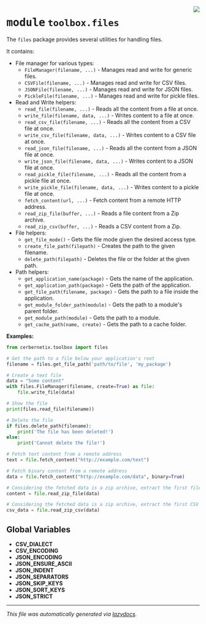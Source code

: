 <!-- markdownlint-disable -->

<a href="../src/cerbernetix/toolbox/files/__init__.py#L0"><img align="right" style="float:right;" src="https://img.shields.io/badge/-source-cccccc?style=flat-square"></a>

# <kbd>module</kbd> `toolbox.files`
The `files` package provides several utilities for handling files. 

It contains: 
- File manager for various types: 
    - `FileManager(filename, ...)` - Manages read and write for generic files. 
    - `CSVFile(filename, ...)` - Manages read and write for CSV files. 
    - `JSONFile(filename, ...)` - Manages read and write for JSON files. 
    - `PickleFile(filename, ...)` - Manages read and write for pickle files. 
- Read and Write helpers: 
    - `read_file(filename, ...)` - Reads all the content from a file at once. 
    - `write_file(filename, data, ...)` - Writes content to a file at once. 
    - `read_csv_file(filename, ...)` - Reads all the content from a CSV file at once. 
    - `write_csv_file(filename, data, ...)` - Writes content to a CSV file at once. 
    - `read_json_file(filename, ...)` - Reads all the content from a JSON file at once. 
    - `write_json_file(filename, data, ...)` - Writes content to a JSON file at once. 
    - `read_pickle_file(filename, ...)` - Reads all the content from a pickle file at once. 
    - `write_pickle_file(filename, data, ...)` - Writes content to a pickle file at once. 
    - `fetch_content(url, ...)` - Fetch content from a remote HTTP address. 
    - `read_zip_file(buffer, ...)` - Reads a file content from a Zip archive. 
    - `read_zip_csv(buffer, ...)` - Reads a CSV content from a Zip. 
- File helpers: 
    - `get_file_mode()` - Gets the file mode given the desired access type. 
    - `create_file_path(filepath)` - Creates the path to the given filename. 
    - `delete_path(filepath)` - Deletes the file or the folder at the given path. 
- Path helpers: 
    - `get_application_name(package)` - Gets the name of the application. 
    - `get_application_path(package)` - Gets the path of the application. 
    - `get_file_path(filename, package)` - Gets the path to a file inside the application. 
    - `get_module_folder_path(module)` - Gets the path to a module's parent folder. 
    - `get_module_path(module)` - Gets the path to a module. 
    - `get_cache_path(name, create)` - Gets the path to a cache folder. 



**Examples:**
 ```python
from cerbernetix.toolbox import files

# Get the path to a file below your application's root
filename = files.get_file_path('path/to/file', 'my_package')

# Create a text file
data = "Some content"
with files.FileManager(filename, create=True) as file:
     file.write_file(data)

# Show the file
print(files.read_file(filename))

# Delete the file
if files.delete_path(filename):
     print('The file has been deleted!')
else:
     print('Cannot delete the file!')

# Fetch text content from a remote address
text = file.fetch_content("http://example.com/text")

# Fetch binary content from a remote address
data = file.fetch_content("http://example.com/data", binary=True)

# Considering the fetched data is a zip archive, extract the first file
content = file.read_zip_file(data)

# Considering the fetched data is a zip archive, extract the first CSV file
csv_data = file.read_zip_csv(data)
``` 

**Global Variables**
---------------
- **CSV_DIALECT**
- **CSV_ENCODING**
- **JSON_ENCODING**
- **JSON_ENSURE_ASCII**
- **JSON_INDENT**
- **JSON_SEPARATORS**
- **JSON_SKIP_KEYS**
- **JSON_SORT_KEYS**
- **JSON_STRICT**




---

_This file was automatically generated via [lazydocs](https://github.com/ml-tooling/lazydocs)._
